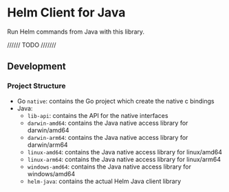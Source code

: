 # Helm Client for Java

Run Helm commands from Java with this library.

////// TODO ///////

## Development

### Project Structure

- Go `native`: contains the Go project which create the native c bindings
- Java:
  - `lib-api`: contains the API for the native interfaces
  - `darwin-amd64`: contains the Java native access library for darwin/amd64
  - `darwin-arm64`: contains the Java native access library for darwin/arm64
  - `linux-amd64`: contains the Java native access library for linux/amd64
  - `linux-arm64`: contains the Java native access library for linux/arm64
  - `windows-amd64`: contains the Java native access library for windows/amd64
  - `helm-java`: contains the actual Helm Java client library
